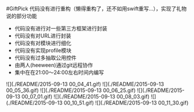 #GiftPick
代码没有进行重构（懒得重构了，还不如用swift重写...），实现了礼物说的部分功能

- 代码没有进行对一些第三方框架进行封装
- 代码没有对URL进行封装
- 代码没有对模块进行细化
- 代码没有实现profile模块
- 代码没有过多抽取公用控件
- 由两人(heeween)通过git远程协作
- 集中在在21:00～24:00左右时间内编写

![](./README/2015-09-13 00_04_41.gif)
![](./README/2015-09-13 00_05_36.gif)
![](./README/2015-09-13 00_06_25.gif)
![](./README/2015-09-13 00_07_01.gif)
![](./README/2015-09-13 00_08_03.gif)
![](./README/2015-09-13 00_10_51.gif)
![](./README/2015-09-13 00_11_30.gif)